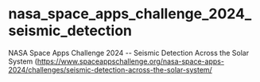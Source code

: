 # nasa_space_apps_challenge_2024_seismic_detection
NASA Space Apps Challenge 2024 -- Seismic Detection Across the Solar System (https://www.spaceappschallenge.org/nasa-space-apps-2024/challenges/seismic-detection-across-the-solar-system/
